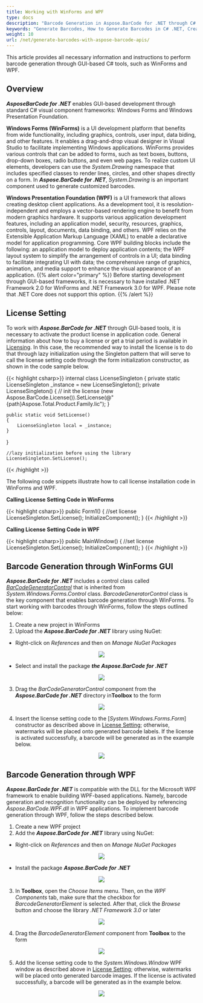 ```yaml
---
title: Working with WinForms and WPF
type: docs
description: "Barcode Generation in Aspose.BarCode for .NET through C# GUI-based frameworks: Windows Forms and WPF"
keywords: "Generate Barcodes, How to Generate Barcodes in C# .NET, Create Barcodes in WinForms, Generate Barcode WPF, C# Framework, Aspose.BarCode for .NET, C#"
weight: 10
url: /net/generate-barcodes-with-aspose-barcode-apis/
---
```

This article provides all necessary information and instructions to perform barcode generation through GUI-based C# tools, such as WinForms and WPF.

## Overview
***AsposeBarCode for .NET*** enables GUI-based development through standard C# visual component frameworks: Windows Forms and Windows Presentation Foundation.  

**Windows Forms (WinForms)** is a UI development platform that benefits from wide functionality, including graphics, controls, user input, data biding, and other features. It enables a drag-and-drop visual designer in Visual Studio to facilitate implementing Windows applications. WinForms provides various controls that can be added to forms, such as text boxes, buttons, drop-down boxes, radio buttons, and even web pages. To realize custom UI elements, developers can use the *System.Drawing* namespace that includes specified classes to render lines, circles, and other shapes directly on a form. In ***Aspose.BarCode for .NET***, *System.Drawing* is an important component used to generate customized barcodes.

**Windows Presentation Foundation (WPF)** is a UI framework that allows creating desktop client applications. As a development tool, it is resolution-independent and employs a vector-based rendering engine to benefit from modern graphics hardware. It supports various application development features, including an application model, security, resources, graphics, controls, layout, documents, data binding, and others. WPF relies on the Extensible Application Markup Language (XAML) to enable a declarative model for application programming. Core WPF building blocks include the following: an application model to deploy application contents; the WPF layout system to simplify the arrangement of controls in a UI; data binding to facilitate integrating UI with data; the comprehensive range of graphics, animation, and media support to enhance the visual appearance of an application. 
{{% alert color="primary" %}} 
Before starting development through GUI-based frameworks, it is necessary to have installed .NET Framework 2.0 for WinForms and .NET Framework 3.0 for WPF. Please note that .NET Core does not support this option.
{{% /alert %}} 

## License Setting

To work with ***Aspose.BarCode for .NET*** through GUI-based tools, it is necessary to activate the product license in application code. General information about how to buy a license or get a trial period is available in [Licensing](/barcode/net/licensing/). <a name="licensesetting"></a>
In this case, the recommended way to install the license is to do that through lazy initialization using the Singleton pattern that will serve to call the license setting code through the form initialization constructor, as shown in the code sample below.  

{{< highlight csharp>}}
internal class LicenseSingleton
{
    private static LicenseSingleton _instance = new LicenseSingleton();
    private LicenseSingleton()
    {
        // init the license
        (new Aspose.BarCode.License()).SetLicense(@"{path}Aspose.Total.Product.Family.lic");
    }

    public static void SetLicense()
    {
        LicenseSingleton local = _instance;
    }
}
	
	//lazy initialization before using the library
	LicenseSingleton.SetLicense();
{{< /highlight >}} 

The following code snippets illustrate how to call license installation code in WinForms and WPF.  

**Calling License Setting Code in WinForms**
  
  {{< highlight csharp>}}
public Form1()
{
    //set license
	LicenseSingleton.SetLicense();
    InitializeComponent();
}
{{< /highlight >}}

**Calling License Setting Code in WPF**
  
{{< highlight csharp>}}
public MainWindow()
{
    //set license
    LicenseSingleton.SetLicense();
    InitializeComponent();
}
{{< /highlight >}}

## Barcode Generation through WinForms GUI
***Aspose.BarCode for .NET*** includes a control class called [*BarCodeGeneratorControl*](https://apireference.aspose.com/barcode/net/aspose.barcode.windows.forms/barcodegeneratorcontrol) that is inherited from *System.Windows.Forms.Control* class. *BarcodeGeneratorControl* class is the key component that enables barcode generation through WinForms. To start working with barcodes through WinForms, follow the steps outlined below:
1. Create a new project in WinForms
2. Upload the ***Aspose.BarCode for .NET*** library using NuGet:
- Right-click on *References* and then on *Manage NuGet Packages*
     
<p align="center"> <img src="WinForms_01.png"> </p> 
  
- Select and install the package ***the Aspose.BarCode for .NET***
  
<p align="center"> <img src="WinForms_02.png"> </p>
     
3. Drag the *BarCodeGeneratorControl* component from the ***Aspose.BarCode for .NET*** directory in**Toolbox** to the form 
  
<p align="center"> <img src="WinForms_03.png"> </p>  
  
4. Insert the license setting code to the [*System.Windows.Forms.Form*] constructor as described above in [License Setting](#licensesetting); otherwise, watermarks will be placed onto generated barcode labels. If the license is activated successfully, a barcode will be generated as in the example below.  
  
<p align="center"> <img src="WinForms_04.png"> </p>
  
## Barcode Generation through WPF

***Aspose.BarCode for .NET*** is compatible with the DLL for the Microsoft WPF framework to enable building WPF-based applications. Namely, barcode generation and recognition functionality can be deployed by referencing *Aspose.BarCode.WPF.dll* in WPF applications. To implement barcode generation through WPF, follow the steps described below.  
1. Create a new WPF project
2. Add the ***Aspose.BarCode for .NET*** library using NuGet:
- Right-click on *References* and then on *Manage NuGet Packages*  
     
<p align="center"> <img src="WPF_01.png"> </p>  
     
- Install the package ***Aspose.BarCode for .NET***
     
<p align="center"> <img src="WPF_02.png"> </p>
     
3. In **Toolbox**, open the *Choose Items* menu. Then, on the *WPF Components* tab, make sure that the checkbox for *BarcodeGeneratorElement* is selected. After that, click the *Browse* button and choose the library *.NET Framework 3.0* or later  
<p align="center"> <img src="WPF_03.png"> </p>  
    
4. Drag the *BarcodeGeneratorElement* component from **Toolbox** to the form  
  
<p align="center"> <img src="WPF_04.png"> </p>  
    
5. Add the license setting code to the *System.Windows.Window* WPF window as described above in [License Setting](#licensesetting); otherwise, watermarks will be placed onto generated barcode images. If the license is activated successfully, a barcode will be generated as in the example below.  
  
<p align="center"> <img src="WPF_05.png"> </p>   


